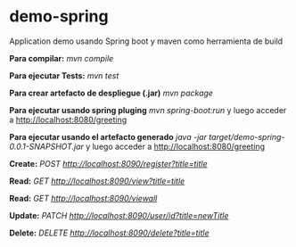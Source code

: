 # demo-spring
Application demo usando Spring boot y maven como herramienta de build

__Para compilar:__
_mvn compile_

__Para ejecutar Tests:__
_mvn test_

__Para crear artefacto de despliegue (.jar)__
_mvn package_

__Para ejecutar usando spring pluging__ _mvn spring-boot:run_ y luego acceder a [http://localhost:8080/greeting](http://localhost:8080/greeting)

__Para ejecutar usando el artefacto generado__ _java -jar target/demo-spring-0.0.1-SNAPSHOT.jar_ y luego acceder a [http://localhost:8080/greeting](http://localhost:8080/greeting)




__Create:__
_POST [http://localhost:8090/register?title=title](http://localhost:8090/register?title=title)_

__Read:__
_GET [http://localhost:8090/view?title=title](http://localhost:8090/view?title=title)_

__Read:__
_GET [http://localhost:8090/viewall](http://localhost:8090/viewall)_

__Update:__
_PATCH [http://localhost:8090/user/id?title=newTitle](http://localhost:8090/user/id?title=newTitle)_

__Delete:__
_DELETE [http://localhost:8090/delete?title=title](http://localhost:8090/delete?title=title)_